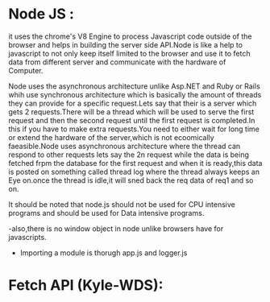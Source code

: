 # Node JS :

it uses the chrome's V8 Engine to process Javascript code outside of the browser and helps in building the server side API.Node is like a help to javascript to not only keep itself limited to the browser and use it to fetch data from different server and communicate with the hardware of Computer.

Node uses the asynchronous architecture unlike Asp.NET and Ruby or Rails whih use synchronous architecture which is basically the amount of threads they can provide for a specific request.Lets say that their is a server which gets 2 requests.There will be a thread which will be used to serve the first request and then the second request until the first request is completed.In this if you have to make extra requests.You need to either wait for long time or extend the hardware of the server,which is not ecoomically faeasible.Node uses asynchronous architecture where the thread  can respond to other requests lets say the 2n request while the data is being fetched frpm the database for the first request and when it is ready,this data is posted on something called thread log where the thread always keeps an Eye on.once the thread is idle,it will sned back the req data of req1 and so on.


It should be noted that node.js should not be used for CPU intensive programs and should be used for Data intensive programs.

-also,there is no window object in node unlike browsers have for javascripts.


- Importing a module is thorugh app.js and logger.js

# Fetch API (Kyle-WDS):








